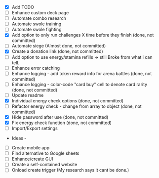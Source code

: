 - [x] Add TODO
- [ ] Enhance custom deck page
- [ ] Automate combo research
- [ ] Automate swole training
- [ ] Automate swole fighting
- [X] Add option to only run challenges X time before they finish (done, not committed)
- [ ] Automate siege (Almost done, not committed)
- [X] Create a donation link (done, not committed)
- [ ] Add option to use energy/stamina refills -> still Broke from what i can tell.
- [ ] Enhance error catching
- [ ] Enhance logging - add token reward info for arena battles (done, not committed)
- [ ] Enhance logging - color-code "card buy" cell to denote card rarity (done, not committed)
- [ ] Update readme
- [X] Individual energy check options (done, not committed)
- [ ] Refactor energy check - change from array to object (done, not committed)
- [X] Hide password after use (done, not committed)
- [X] Fix energy check function (done, not committed)
- [ ] Import/Export settings

- Ideas -
- [ ] Create mobile app
- [ ] Find alternative to Google sheets
- [ ] Enhance/create GUI
- [ ] Create a self-contained website
- [ ] Onload create trigger (My research says it cant be done.)
